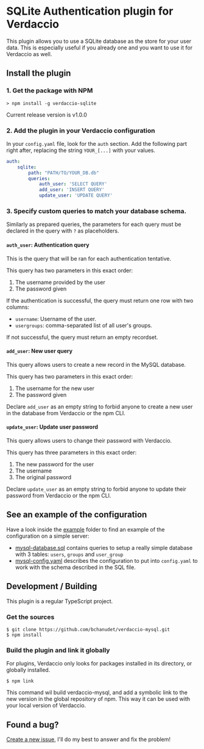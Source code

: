 # SQLite Authentication plugin for Verdaccio

This plugin allows you to use a SQLite database as the store for your user data. This is especially useful if you already one and you want to use it for Verdaccio as well. 

## Install the plugin

### 1. Get the package with NPM

    > npm install -g verdaccio-sqlite

Current release version is v1.0.0

### 2. Add the plugin in your Verdaccio configuration

In your `config.yaml` file, look for the `auth` section. Add the following part right after, replacing the string `YOUR_[...]` with your values.

```yaml
auth:
    sqlite:
        path: "PATH/TO/YOUR_DB.db"
        queries:
            auth_user: 'SELECT QUERY'
            add_user: 'INSERT QUERY'
            update_user: 'UPDATE QUERY'
```

### 3. Specify custom queries to match your database schema.

Similarly as prepared queries, the parameters for each query must be declared in the query with `?` as placeholders.

#### `auth_user`: Authentication query

This is the query that will be ran for each authentication tentative. 

This query has two parameters in this exact order:

1. The username provided by the user
2. The password given

If the authentication is successful, the query must return one row with two columns: 

- `username`: Username of the user.
- `usergroups`: comma-separated list of all user's groups.

If not successful, the query must return an empty recordset.


#### `add_user`: New user query 

This query allows users to create a new record in the MySQL database.

This query has two parameters in this exact order:

1. The username for the new user
2. The password given

Declare `add_user` as an empty string to forbid anyone to create a new user in the database from Verdaccio or the npm CLI. 

#### `update_user`: Update user password

This query allows users to change their password with Verdaccio.

This query has three parameters in this exact order:

1. The new password for the user
2. The username 
3. The original password 

Declare `update_user` as an empty string to forbid anyone to update their password from Verdaccio or the npm CLI.

## See an example of the configuration

Have a look inside the [example](example/) folder to find an example of the configuration on a simple server:

- [mysql-database.sql](example/mysql-database.sql) contains queries to setup a really simple database with 3 tables: `users`, `groups` and `user_group`
- [mysql-config.yaml](example/mysql-config.yaml) describes the configuration to put into `config.yaml` to work with the schema described in the SQL file.

## Development / Building

This plugin is a regular TypeScript project. 

### Get the sources

    $ git clone https://github.com/bchanudet/verdaccio-mysql.git
    $ npm install 

### Build the plugin and link it globally

For plugins, Verdaccio only looks for packages installed in its directory, or globally installed. 

    $ npm link

This command wil build verdaccio-mysql, and add a symbolic link to the new version in the global repository of npm. This way it can be used with your local version of Verdaccio.

## Found a bug?

[Create a new issue](https://github.com/bchanudet/verdaccio-mysql/issues/new), I'll do my best to answer and fix the problem! 
